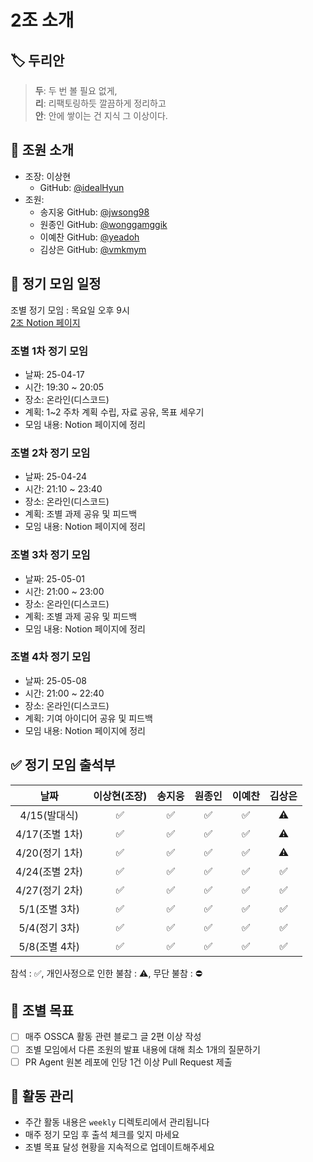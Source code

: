 # 2조 소개

## 🏷️ 두리안
> 
> **두**: 두 번 볼 필요 없게,  
> **리**: 리팩토링하듯 깔끔하게 정리하고  
> **안**: 안에 쌓이는 건 지식 그 이상이다.
> 

## 👥 조원 소개
- 조장: 이상현
  - GitHub: [@idealHyun](https://github.com/idealHyun)
- 조원:
  - 송지웅 GitHub: [@jwsong98](https://github.com/jwsong98)
  - 원종인 GitHub: [@wonggamggik](https://github.com/wonggamggik)
  - 이예찬 GitHub: [@yeadoh](https://github.com/yeadoh)
  - 김상은 GitHub: [@vmkmym](https://github.com/vmkmym)

## 📅 정기 모임 일정
조별 정기 모임 : 목요일 오후 9시   
[2조 Notion 페이지](https://bittersweet-snowman-a04.notion.site/PR-Agent-2025-OSSCA-1d894f06d6d78049b2b6f0d531d5ddf8)   


### 조별 1차 정기 모임
- 날짜: 25-04-17
- 시간: 19:30 ~ 20:05
- 장소: 온라인(디스코드)
- 계획: 1~2 주차 계획 수립, 자료 공유, 목표 세우기
- 모임 내용: Notion 페이지에 정리

### 조별 2차 정기 모임
- 날짜: 25-04-24
- 시간: 21:10 ~ 23:40
- 장소: 온라인(디스코드)
- 계획: 조별 과제 공유 및 피드백
- 모임 내용: Notion 페이지에 정리

### 조별 3차 정기 모임
- 날짜: 25-05-01
- 시간: 21:00 ~ 23:00
- 장소: 온라인(디스코드)
- 계획: 조별 과제 공유 및 피드백
- 모임 내용: Notion 페이지에 정리

### 조별 4차 정기 모임
- 날짜: 25-05-08
- 시간: 21:00 ~ 22:40
- 장소: 온라인(디스코드)
- 계획: 기여 아이디어 공유 및 피드백
- 모임 내용: Notion 페이지에 정리

## ✅ 정기 모임 출석부

|     날짜      | 이상현(조장) | 송지웅 | 원종인 | 이예찬 | 김상은 |
|:-----------:|:-------:|:---:|:---:|:---:|:---:|
|  4/15(발대식)  |  ✅ |  ✅ |  ✅ |  ✅  | ⚠️ |
| 4/17(조별 1차) |  ✅ |  ✅ |  ✅ |  ✅  | ⚠️ |
| 4/20(정기 1차) |  ✅ |  ✅ |  ✅ |  ✅  | ⚠️ |
| 4/24(조별 2차) |  ✅ |  ✅ |  ✅ |  ✅  | ✅ |
| 4/27(정기 2차) |  ✅ |  ✅ |  ✅ |  ✅  | ✅ |
| 5/1(조별 3차) |  ✅ |  ✅ |  ✅ |  ✅  | ✅ |
| 5/4(정기 3차) |  ✅ |  ✅ |  ✅ |  ✅  | ✅ |
| 5/8(조별 4차) |  ✅ |  ✅ |  ✅ |  ✅  | ✅ |

참석 : ✅, 개인사정으로 인한 불참 : ⚠️, 무단 불참 : ⛔
## 🎯 조별 목표
- [ ] 매주 OSSCA 활동 관련 블로그 글 2편 이상 작성
- [ ] 조별 모임에서 다른 조원의 발표 내용에 대해 최소 1개의 질문하기
- [ ] PR Agent 원본 레포에 인당 1건 이상 Pull Request 제출

## 📝 활동 관리
- 주간 활동 내용은 `weekly` 디렉토리에서 관리됩니다
- 매주 정기 모임 후 출석 체크를 잊지 마세요
- 조별 목표 달성 현황을 지속적으로 업데이트해주세요
